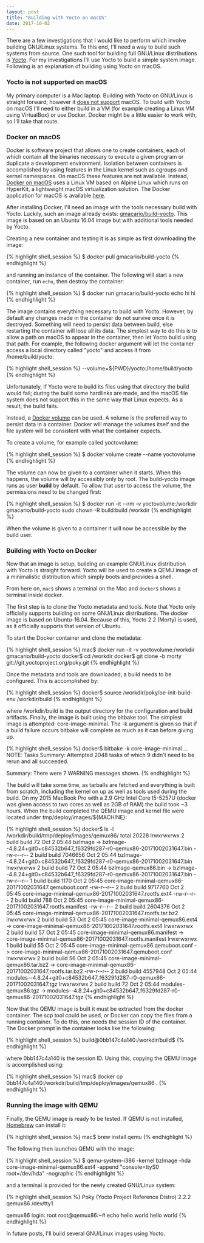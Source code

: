 ```yaml
---
layout: post
title: "Building with Yocto on macOS"
date: 2017-10-02
---
```

There are a few investigations that I would like to perform which involve
building GNU/Linux systems. To this end, I'll need a way to build such
systems from source. One such tool for building full GNU/Linux distributions
is [Yocto](https://www.yoctoproject.org/). For my investigations I'll use
Yocto to build a simple system image. Following is an explanation of building
using Yocto on macOS.

### Yocto is not supported on macOS

My primary computer is a Mac laptop. Building with Yocto on GNU/Linux is straight
forward; however it
[does not support](https://lists.yoctoproject.org/pipermail/yocto/2017-January/033878.html)
macOS. To build with Yocto on macOS I'll need to either build in a VM (for
example creating a Linux VM using VirtualBox) or use Docker. Docker might
be a little easier to work with, so I'll take that route.

### Docker on macOS

Docker is software project that allows one to create containers, each of which
contain all the binaries necessary to execute a given program or duplicate
a development environment. Isolation between containers is accomplished by using
features in the Linux kernel such as cgroups and kernel namespaces. On macOS
these features are not available. Instead, [Docker on macOS](https://docs.docker.com/docker-for-mac/docker-toolbox/#the-docker-for-mac-environment
) uses a Linux VM
based on Alpine Linux which runs on HyperKit, a lightweight macOS virtualization
solution. The Docker application for macOS is available [here](https://docs.docker.com/docker-for-mac/install/).

After installing Docker, I'll need an image with the tools necessary build with
Yocto. Luckily, such an image already exists:
[gmacario/build-yocto](https://hub.docker.com/r/gmacario/build-yocto/).
This image is based on an Ubuntu 16.04 image but with additional tools
needed by Yocto.

Creating a new container and testing it is as simple as first downloading
the image:

{% highlight shell_session %}
$ docker pull gmacario/build-yocto
{% endhighlight %}

and running an instance of the container. The following will start a new
container, run ```echo```, then destroy the container:

{% highlight shell_session %}
$ docker run gmacario/build-yocto echo hi
hi
{% endhighlight %}

The image contains everything necessary to build with Yocto. However,
by default any changes made in the container do not survive once it is
destroyed. Something will need to persist data between build, else restarting
the container will lose all its data. The simplest way to do this is to allow
a path on macOS to appear in the container, then let Yocto build using that
path. For example, the following docker argument will let the container access
a local directory called "yocto" and access it from /home/build/yocto:

{% highlight shell_session %}
--volume=${PWD}/yocto:/home/build/yocto
{% endhighlight %}

Unfortunately, if Yocto were to build its files using that directory the
build would fail; during the build some hardlinks are made, and the macOS
file system does not support this in the same way that Linux expects. As a
result, the build fails.

Instead, a [Docker volume](https://docs.docker.com/engine/admin/volumes/volumes/)
can be used. A volume is the preferred way to persist data in a container.
Docker will manage the volumes itself and the file system will be consistent
with what the container expects.

To create a volume, for example called yoctovolume:

{% highlight shell_session %}
$ docker volume create --name yoctovolume
{% endhighlight %}

The volume can now be given to a container when it starts. When this happens,
the volume will by accessibly only by root. The
build-yocto image runs as user __build__ by default. To allow that user to access
the volume, the permissions need to be changed first:

{% highlight shell_session %}
$ docker run -it --rm -v yoctovolume:/workdir gmacario/build-yocto sudo chown -R build:build /workdir
{% endhighlight %}

When the volume is given to a container it will now be accessible by the build user.

### Building with Yocto on Docker

Now that an image is setup, building an example GNU/Linux distribution with Yocto
is straight forward. Yocto will be used to create a QEMU image of a minimalistic
distribution which simply boots and provides a shell.

From here on, `mac$` shows a terminal on the Mac and `docker$` shows a
terminal inside docker.

The first step is to clone the Yocto metadata and tools. Note that Yocto only
officially supports building on some GNU/Linux distributions. The docker image is
based on Ubuntu-16.04. Because of this, Yocto 2.2 (Morty) is used, as it
officially supports that version of Ubuntu.

To start the Docker container and clone the metadata:

{% highlight shell_session %}
mac$ docker run -it -v yoctovolume:/workdir gmacario/build-yocto
docker$ cd /workdir
docker$ git clone -b morty git://git.yoctoproject.org/poky.git
{% endhighlight %}

Once the metadata and tools are downloaded, a build needs to be configured. This is
accomplished by:

{% highlight shell_session %}
docker$ source /workdir/poky/oe-init-build-env /workdir/build
{% endhighlight %}

where /workdir/build is the output directory for the configuration and build
artifacts. Finally, the image is built using the bitbake tool. The simplest
image is attempted: core-image-minimal. The -k argument is given so that if a
build failure occurs bitbake will complete as much as it can before giving up.

{% highlight shell_session %}
docker$ bitbake -k core-image-minimal
...
NOTE: Tasks Summary: Attempted 2048 tasks of which 9 didn't need to be rerun and all succeeded.

Summary: There were 7 WARNING messages shown.
{% endhighlight %}

The build will take some time, as tarballs are fetched and everything is built from
scratch, including the kernel on up as well as tools used during the build. On
my 2015 MacBook Pro with a 2.9 GHz Intel Core I5-5257U
(docker was given access to two cores as well as 2GB of RAM) the build took ~3 hours.
When the build completed the QEMU image and kernel file were located
under tmp/deploy/images/${MACHINE}:

{% highlight shell_session %}
docker$ ls -l /workdir/build/tmp/deploy/images/qemux86/
total 20228
lrwxrwxrwx 2 build build      72 Oct  2 05:44 bzImage -> bzImage--4.8.24+git0+c84532b647_f6329fd287-r0-qemux86-20171002031647.bin
-rw-r--r-- 2 build build 7046656 Oct  2 05:44 bzImage--4.8.24+git0+c84532b647_f6329fd287-r0-qemux86-20171002031647.bin
lrwxrwxrwx 2 build build      72 Oct  2 05:44 bzImage-qemux86.bin -> bzImage--4.8.24+git0+c84532b647_f6329fd287-r0-qemux86-20171002031647.bin
-rw-r--r-- 1 build build    1170 Oct  2 05:45 core-image-minimal-qemux86-20171002031647.qemuboot.conf
-rw-r--r-- 2 build build 9717760 Oct  2 05:45 core-image-minimal-qemux86-20171002031647.rootfs.ext4
-rw-r--r-- 2 build build     788 Oct  2 05:45 core-image-minimal-qemux86-20171002031647.rootfs.manifest
-rw-r--r-- 2 build build 2604376 Oct  2 05:45 core-image-minimal-qemux86-20171002031647.rootfs.tar.bz2
lrwxrwxrwx 2 build build      53 Oct  2 05:45 core-image-minimal-qemux86.ext4 -> core-image-minimal-qemux86-20171002031647.rootfs.ext4
lrwxrwxrwx 2 build build      57 Oct  2 05:45 core-image-minimal-qemux86.manifest -> core-image-minimal-qemux86-20171002031647.rootfs.manifest
lrwxrwxrwx 1 build build      55 Oct  2 05:45 core-image-minimal-qemux86.qemuboot.conf -> core-image-minimal-qemux86-20171002031647.qemuboot.conf
lrwxrwxrwx 2 build build      56 Oct  2 05:45 core-image-minimal-qemux86.tar.bz2 -> core-image-minimal-qemux86-20171002031647.rootfs.tar.bz2
-rw-r--r-- 2 build build 4557948 Oct  2 05:44 modules--4.8.24+git0+c84532b647_f6329fd287-r0-qemux86-20171002031647.tgz
lrwxrwxrwx 2 build build      72 Oct  2 05:44 modules-qemux86.tgz -> modules--4.8.24+git0+c84532b647_f6329fd287-r0-qemux86-20171002031647.tgz
{% endhighlight %}

Now that the QEMU image is built it must be extracted from the docker
container. The scp tool could be used, or Docker can copy the files
from a running container. To do this, one needs the session ID of the
container. The Docker prompt in the container looks like the following:

{% highlight shell_session %}
build@0bb147c4a140:/workdir/build$
{% endhighlight %}

where 0bb147c4a140 is the session ID. Using this, copying the QEMU image
is accomplished using:

{% highlight shell_session %}
mac$ docker cp 0bb147c4a140:/workdir/build/tmp/deploy/images/qemux86 .
{% endhighlight %}


### Running the image with QEMU

Finally, the QEMU image is ready to be tested. If QEMU is not installed,
[Homebrew](https://brew.sh/) can install it:

{% highlight shell_session %}
mac$ brew install qemu
{% endhighlight %}

The following then launches QEMU with the image:

{% highlight shell_session %}
$ qemu-system-i386 -kernel bzImage -hda core-image-minimal-qemux86.ext4 -append "console=ttyS0 root=/dev/hda" -nographic
{% endhighlight %}

and a terminal is provided for the newly created GNU/Linux system:

{% highlight shell_session %}
Poky (Yocto Project Reference Distro) 2.2.2 qemux86 /dev/tty1

qemux86 login: root
root@qemux86:~# echo hello world
hello world
{% endhighlight %}

In future posts, I'll build several GNU/Linux images using Yocto.
